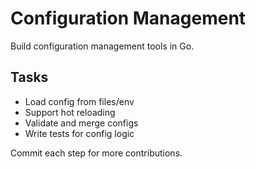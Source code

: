# Configuration Management

Build configuration management tools in Go.

## Tasks
- Load config from files/env
- Support hot reloading
- Validate and merge configs
- Write tests for config logic

Commit each step for more contributions.
